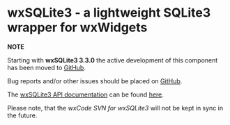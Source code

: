 # wxSQLite3 - a lightweight SQLite3 wrapper for wxWidgets

**NOTE**

Starting with **wxSQLite3 3.3.0** the active development of
this component has been moved to [GitHub](https://github.com/utelle/wxsqlite3).

Bug reports and/or other issues should be placed on [GitHub](https://github.com/utelle/wxsqlite3/issues).

The [wxSQLite3 API documentation](http://utelle.github.io/wxsqlite3) can be found [here](http://utelle.github.io/wxsqlite3).

Please note, that the *wxCode SVN for wxSQLite3* will not be kept in sync in the future.
